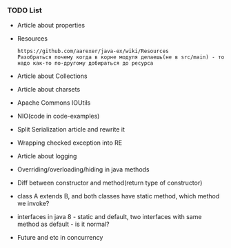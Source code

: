 ### TODO List
* Article about properties 
* Resources
 
  ```
  https://github.com/aarexer/java-ex/wiki/Resources
  Разобраться почему когда в корне модуля делаешь(не в src/main) - то надо как-то по-другому добираться до ресурса
  ```
* Article about Collections
* Article about charsets
* Apache Commons IOUtils
* NIO(code in code-examples)
* Split Serialization article and rewrite it
* Wrapping checked exception into RE
* Article about logging
* Overriding/overloading/hiding in java methods
* Diff between constructor and method(return type of constructor)
* class A extends B, and both classes have static method, which method we invoke?
* interfaces in java 8 - static and default, two interfaces with same method as default - is it normal?
* Future and etc in concurrency
